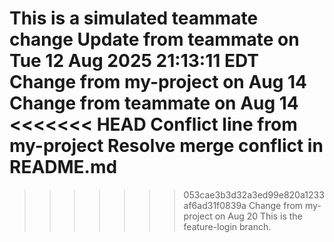This is a simulated teammate change
Update from teammate on Tue 12 Aug 2025 21:13:11 EDT
Change from my-project on Aug 14
Change from teammate on Aug 14
<<<<<<< HEAD
Conflict line from my-project Resolve merge conflict in README.md
=======
>>>>>>> 053cae3b3d32a3ed99e820a1233af6ad31f0839a
Change from my-project on Aug 20
This is the feature-login branch.

